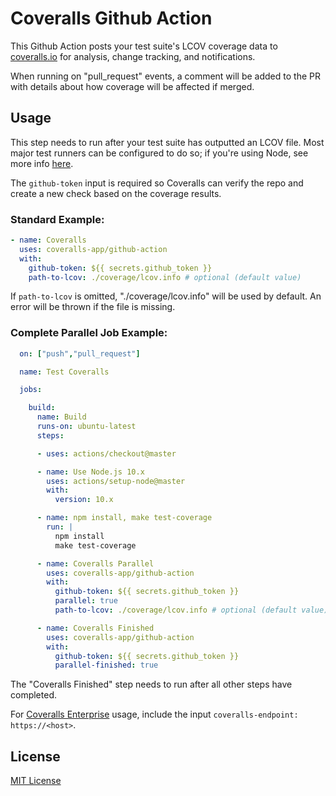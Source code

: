# Coveralls Github Action

This Github Action posts your test suite's LCOV coverage data to [coveralls.io](https://coveralls.io) for analysis, change tracking, and notifications.

When running on "pull_request" events, a comment will be added to the PR with details about how coverage will be affected if merged.

## Usage

This step needs to run after your test suite has outputted an LCOV file. Most major test runners can be configured to do so; if you're using Node, see more info [here](https://github.com/nickmerwin/node-coveralls).

The `github-token` input is required so Coveralls can verify the repo and create a new check based on the coverage results.

### Standard Example:

```yaml
- name: Coveralls
  uses: coveralls-app/github-action
  with:
    github-token: ${{ secrets.github_token }}
    path-to-lcov: ./coverage/lcov.info # optional (default value)
```

If `path-to-lcov` is omitted, "./coverage/lcov.info" will be used by default. An error will be thrown if the file is missing.

### Complete Parallel Job Example:

```yaml
  on: ["push","pull_request"]

  name: Test Coveralls

  jobs:

    build:
      name: Build
      runs-on: ubuntu-latest
      steps:

      - uses: actions/checkout@master

      - name: Use Node.js 10.x
        uses: actions/setup-node@master
        with:
          version: 10.x

      - name: npm install, make test-coverage
        run: |
          npm install
          make test-coverage

      - name: Coveralls Parallel
        uses: coveralls-app/github-action
        with:
          github-token: ${{ secrets.github_token }}
          parallel: true
          path-to-lcov: ./coverage/lcov.info # optional (default value)

      - name: Coveralls Finished
        uses: coveralls-app/github-action
        with:
          github-token: ${{ secrets.github_token }}
          parallel-finished: true
```

The "Coveralls Finished" step needs to run after all other steps have completed.

For [Coveralls Enterprise](https://enterprise.coveralls.io) usage, include the input `coveralls-endpoint: https://<host>`.

## License

[MIT License](LICENSE)
